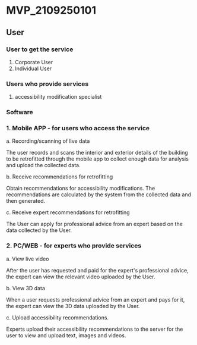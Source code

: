 # MVP_2109250101

## User

### User to get the service

1. Corporate User
2. Individual User

### Users who provide services

1. accessibility modification specialist

### Software

### 1. Mobile APP - for users who access the service

a. Recording/scanning of live data

The user records and scans the interior and exterior details of the building to be retrofitted through the mobile app to collect enough data for analysis and upload the collected data.

b. Receive recommendations for retrofitting

Obtain recommendations for accessibility modifications. The recommendations are calculated by the system from the collected data and then generated.

c. Receive expert recommendations for retrofitting

The User can apply for professional advice from an expert based on the data collected by the User.

### 2. PC/WEB - for experts who provide services

a. View live video

After the user has requested and paid for the expert's professional advice, the expert can view the relevant video uploaded by the User.

b. View 3D data

When a user requests professional advice from an expert and pays for it, the expert can view the 3D data uploaded by the User.

c. Upload accessibility recommendations.

Experts upload their accessibility recommendations to the server for the user to view and upload text, images and videos.
